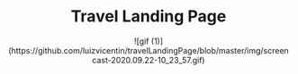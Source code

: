 
<h1 align="center">Travel Landing Page</h1>

<p align="center">
![gif (1)](https://github.com/luizvicentin/travelLandingPage/blob/master/img/screencast-2020.09.22-10_23_57.gif)
</p>
